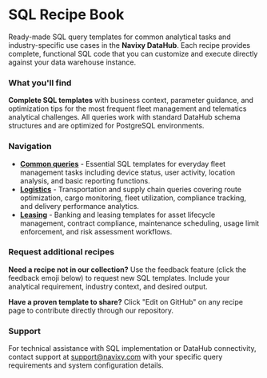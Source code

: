 # SQL Recipe Book

Ready-made SQL query templates for common analytical tasks and industry-specific use cases in the **Navixy DataHub**. Each recipe provides complete, functional SQL code that you can customize and execute directly against your data warehouse instance.

### What you'll find

**Complete SQL templates** with business context, parameter guidance, and optimization tips for the most frequent fleet management and telematics analytical challenges. All queries work with standard DataHub schema structures and are optimized for PostgreSQL environments.

### Navigation

* [**Common queries**](common-queries.md) - Essential SQL templates for everyday fleet management tasks including device status, user activity, location analysis, and basic reporting functions.
* [**Logistics**](logistics.md) - Transportation and supply chain queries covering route optimization, cargo monitoring, fleet utilization, compliance tracking, and delivery performance analytics.
* [**Leasing**](leasing.md) - Banking and leasing templates for asset lifecycle management, contract compliance, maintenance scheduling, usage limit enforcement, and risk assessment workflows.

### Request additional recipes

**Need a recipe not in our collection?** Use the feedback feature (click the feedback emoji below) to request new SQL templates. Include your analytical requirement, industry context, and desired output.

**Have a proven template to share?** Click "Edit on GitHub" on any recipe page to contribute directly through our repository.

### Support

For technical assistance with SQL implementation or DataHub connectivity, contact support at support@navixy.com with your specific query requirements and system configuration details.
